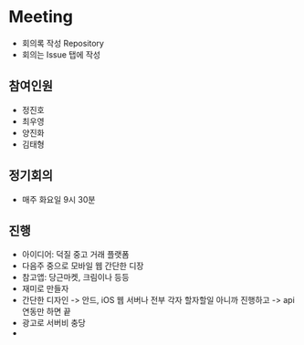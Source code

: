 # Meeting
- 회의록 작성 Repository
- 회의는 Issue 탭에 작성

## 참여인원
- 정진호
- 최우영
- 양진화
- 김태형

## 정기회의
- 매주 화요일 9시 30분

## 진행
- 아이디어: 덕질 중고 거래 플랫폼
- 다음주 중으로 모바일 웹 간단한 디장
- 참고앱: 당근마켓, 크림이나 등등
- 재미로 만들자
- 간단한 디자인 -> 안드, iOS 웹 서버나 전부 각자 할자할일 아니까 진행하고 -> api 연동만 하면 끝
- 광고로 서버비 충당
- 
